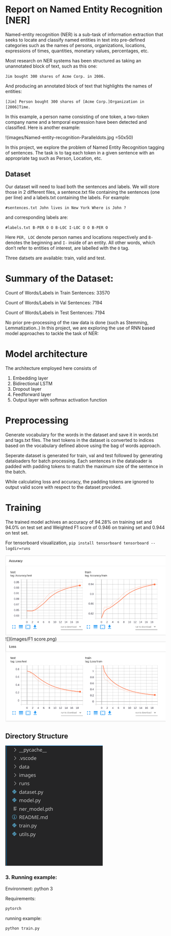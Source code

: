 # **Report on Named Entity Recognition [NER]**


Named-entity recognition (NER) is a sub-task of information extraction that seeks to locate and classify named entities in text into pre-defined categories such as the names of persons, organizations, locations, expressions of times, quantities, monetary values, percentages, etc. 


    
Most research on NER systems has been structured as taking an unannotated block of text, such as this one: 



`Jim bought 300 shares of Acme Corp. in 2006.` 

And producing an annotated block of text that highlights the names of entities: 

`[Jim] Person bought 300 shares of [Acme Corp.]Organization in [2006]Time.` 

In this example, a person name consisting of one token, a two-token company name and a temporal expression have been detected and classified. Here is another example:

!(images/Named-entity-recognition-Paralleldots.jpg =50x50)

In this project, we explore the problem of Named Entity Recognition tagging of sentences. The task is to tag each token in a given sentence with an appropriate tag such as Person, Location, etc.

## Dataset
Our dataset will need to load both the sentences and labels. We will store those in 2 different files, a sentence.txt file containing the sentences (one per line) and a labels.txt containing the labels. For example:


`#sentences.txt
John lives in New York
Where is John ?`

and corresponding labels are:

`#labels.txt
B-PER O O B-LOC I-LOC
O O B-PER O`

Here `PER, LOC` denote person names and locations respectively and `B-` denotes the beginning and `I-` inside of an entity. All other words, which don’t refer to entities of interest, are labelled with the `O` tag.

Three datsets are available: train, valid and test.

# Summary of the Dataset:
Count of Words/Labels in Train Sentences: 33570

Count of Words/Labels in Val Sentences: 7194

Count of Words/Labels in Test Sentences: 7194

No prior pre-processing of the raw data is done (such as Stemming, Lemmatization..)
In this project, we are exploring the use of RNN based model approaches to tackle the task of NER:

# **Model architecture** 
The architecture employed here consists of 
1. Embedding layer
2. Bidirectional LSTM
3. Dropout layer
4. Feedforward layer 
5. Output layer with softmax activation function


# **Preprocessing** 
Generate vocabulary for the words in the dataset and save it in words.txt and tags.txt files. 
The text tokens in the dataset is converted to indices based on the vocabulary defined above using the bag of words approach. 

Seperate dataset is generated for train, val and test followed by generating dataloaders for batch processing. 
Each sentences in the dataloader is padded with padding tokens to match the maximum size of the sentence in the batch. 

While calculating loss and accuracy, the padding tokens are ignored to output valid score with respect to the dataset provided. 

# Training 
The trained model achives an accuracy of 94.28% on training set and 94.0% on test set and Weighted F1 score of 0.946 on training set and 0.944 on test set.

For tensorboard visualization, 
` pip install tensorboard
tensorboard --logdir=runs
`

![](images/Accuracy.png)
![](images/F1 score.png)
![](images/Loss.png)

## Directory Structure

![](images/directory.png)

### 3. Running example:
Environment: python 3

Requirements:
```python
pytorch
```
running example:
```python
python train.py
```
   